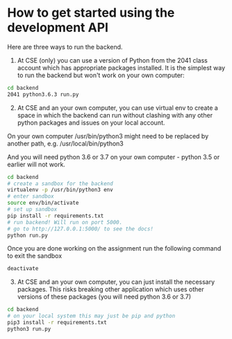 # How to get started using the development API

Here are three ways to run the backend.

1. At CSE (only) you can use a version of Python from the 2041 class account which has appropriate packages installed.
It is the simplest way to run the backend but won't work on your own computer:

```bash
cd backend
2041 python3.6.3 run.py
```

2. At CSE and an your own computer, you can use virtual env to create a space in which the backend can run without
clashing with any other python packages and issues on your local account. 

On your own computer /usr/bin/python3 might need to be replaced by another path, e.g. /usr/local/bin/python3

And you will need python 3.6 or 3.7 on your own computer - python 3.5 or earlier will not work.

```bash
cd backend
# create a sandbox for the backend
virtualenv -p /usr/bin/python3 env
# enter sandbox
source env/bin/activate
# set up sandbox
pip install -r requirements.txt
# run backend! Will run on port 5000.
# go to http://127.0.0.1:5000/ to see the docs!
python run.py
```

Once you are done working on the assignment run the following
command to exit the sandbox

```bash
deactivate
```

3. At CSE and an your own computer, you can just install the necessary packages.  This risks breaking other application which uses other versions of these packages (you will need  python 3.6 or 3.7)

```bash
cd backend
# on your local system this may just be pip and python
pip3 install -r requirements.txt
python3 run.py
```



